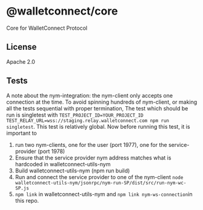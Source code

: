 # @walletconnect/core

Core for WalletConnect Protocol

## License

Apache 2.0


## Tests

A note about the nym-integration: the nym-client only accepts one connection at the time.
To avoid spinning hundreds of nym-client, or making all the tests sequential with proper termination,
The test which should be run is singletest with `TEST_PROJECT_ID=YOUR_PROJECT_ID TEST_RELAY_URL=wss://staging.relay.walletconnect.com npm run singletest`.
This test is relatively global. Now before running this test, it is important to
1) run two nym-clients, one for the user (port 1977), one for the service-provider  (port 1978)
2) Ensure that the service provider nym address matches what is hardcoded in walletconnect-utils-nym
3) Build walletconnect-utils-nym (npm run build)
4) Run and connect the service provider to one of the nym-client `node walletconnect-utils-nym/jsonrpc/nym-run-SP/dist/src/run-nym-wc-SP.js`
5) `npm link` in walletconnect-utils-nym and `npm link nym-ws-connection`in this repo.
